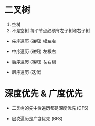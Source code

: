 # 二叉树 
1. 空树
2. 不是空树 每个节点必须有左子树和右子树


- 先序遍历 (递归)  根左右
- 中序遍历 (递归)  左根右
- 后序遍历 (递归)  左右根


- 层序遍历 (迭代)



# 深度优先 & 广度优先
- 二叉树的先中后遍历都是深度优先 (DFS)


- 层次遍历是广度优先 (BFS)
